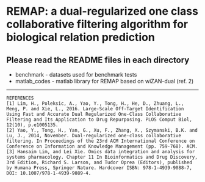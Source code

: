 # REMAP: a dual-regularized one class collaborative filtering algorithm for biological relation prediction


## Please read the README files in each directory </br>

 * benchmark - datasets used for benchmark tests </br>
 * matlab_codes - matlab library for REMAP based on wiZAN-dual (ref. 2) </br>

------

```
REFERENCES
[1] Lim, H., Poleksic, A., Yao, Y., Tong, H., He, D., Zhuang, L., Meng, P. and Xie, L., 2016. Large-Scale Off-Target Identification Using Fast and Accurate Dual Regularized One-Class Collaborative Filtering and Its Application to Drug Repurposing. PLOS Comput Biol, 12(10), p.e1005135.
[2] Yao, Y., Tong, H., Yan, G., Xu, F., Zhang, X., Szymanski, B.K. and Lu, J., 2014, November. Dual-regularized one-class collaborative filtering. In Proceedings of the 23rd ACM International Conference on Conference on Information and Knowledge Management (pp. 759-768). ACM.
[3] Hansaim Lim, and Lei Xie. Omics data integration and analysis for systems pharmacology. Chapter 11 In Bioinformatics and Drug Discovery, 3rd Edition, Richard S. Larson, and Tudor Oprea (Editors), published by Humana Press, Springer Nature. Hardcover ISBN: 978-1-4939-9088-7, DOI: 10.1007/978-1-4939-9089-4.
```
